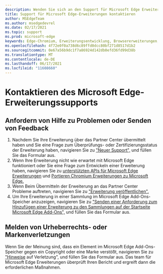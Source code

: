 ```yaml
---
description: Wenden Sie sich an den Support für Microsoft Edge Erweiterungsentwicklung.
title: Support für Microsoft Edge-Erweiterungen kontaktieren
author: MSEdgeTeam
ms.author: msedgedevrel
ms.date: 02/17/2021
ms.topic: support
ms.prod: microsoft-edge
keywords: Edge-Chromium, Erweiterungsentwicklung, Browsererweiterungen, Add-Ons, Partner Center, Entwickler, Support
ms.openlocfilehash: 4f72e0f0a738d6c89ffd0dcc80bf271d8517d1b2
ms.sourcegitcommit: 0e67a56b9dc1f7a86924d142db0efd36fd99d38b
ms.translationtype: MT
ms.contentlocale: de-DE
ms.lasthandoff: 06/17/2021
ms.locfileid: "11608660"
---
```

# <a name="contact-microsoft-edge-extension-support"></a>Kontaktieren des Microsoft Edge-Erweiterungssupports  

## <a name="request-help-for-any-issues-or-submit-feedback"></a>Anfordern von Hilfe zu Problemen oder Senden von Feedback  

1.  Nachdem Sie Ihre Erweiterung über das Partner Center übermittelt haben und Sie eine Frage zum Überprüfungs- oder Zertifizierungsstatus der Erweiterung haben, navigieren Sie zu ["Neuer Support",][MicrosoftSupportSupportrequestformE7a381be9c9aFafbEd76262bc93fd9e4] und füllen Sie das Formular aus.  
1.  Wenn Ihre Erweiterung nicht wie erwartet mit Microsoft Edge funktioniert oder Sie eine Frage zum Entwickeln einer Erweiterung haben, navigieren Sie zu [unterstützten APIs für Microsoft Edge Erweiterungen][ExtensionsDeveloperGuideApiSupport] und [Portieren Chromium Erweiterungen zu Microsoft Edge.][ExtensionsDeveloperGuidePortChromeExtension]
1.  Wenn Beim Übermitteln der Erweiterung an das Partner Center Probleme auftreten, navigieren Sie zu ["Erweiterung veröffentlichen".][ExtensionsPublishPublishExtension] 
1.  Um Ihre Erweiterung in einer Sammlung im Microsoft Edge Add-Ons-Speicher anzuzeigen, navigieren Sie zu ["Senden einer Anforderung zum Hinzufügen einer Erweiterung zu den Sammlungen auf der Startseite Microsoft Edge Add-Ons",][OfficeFormsPagesResponsepageAspxV4j5cvggr0grqy180bhbrw01uwybfaxnna1zkp3x2vun0ibsu1ymeu3vfy0vurrodewsjgwu00yry4u] und füllen Sie das Formular aus.   
    
## <a name="report-copyright-or-trademark-infringement"></a>Melden von Urheberrechts- oder Markenverletzungen  

Wenn Sie der Meinung sind, dass ein Element im Microsoft Edge Add-Ons-Speicher gegen ein Copyright oder eine Marke verstößt, navigieren Sie zu ["Hinweise][MicrosoftInfoMarketplaceHtml] auf Verletzung", und füllen Sie das Formular aus.  Das team für Microsoft Edge Erweiterungen überprüft Ihren Bericht und ergreift dann die erforderlichen Maßnahmen.  

<!-- links -->  

[ExtensionsDeveloperGuideApiSupport]: ../developer-guide/api-support.md "Unterstützte APIs für Microsoft Edge Erweiterungen | Microsoft-Dokumente"  
[ExtensionsDeveloperGuidePortChromeExtension]: ../developer-guide/port-chrome-extension.md "Portieren Der Erweiterungs-| Microsoft-Dokumente"  
[ExtensionsPublishPublishExtension]: ./publish-extension.md "Veröffentlichen Der Erweiterungs-| Microsoft-Dokumente"  

[MicrosoftInfoMarketplaceHtml]: https://www.microsoft.com/info/Marketplace.html "Benachrichtigungen über Verstöße | Microsoft"  

[MicrosoftSupportSupportrequestformE7a381be9c9aFafbEd76262bc93fd9e4]: https://support.microsoft.com/supportrequestform/e7a381be-9c9a-fafb-ed76-262bc93fd9e4 "Erweiterungen – Neue Supportanfrage | Microsoft-Support"  

[OfficeFormsPagesResponsepageAspxV4j5cvggr0grqy180bhbrw01uwybfaxnna1zkp3x2vun0ibsu1ymeu3vfy0vurrodewsjgwu00yry4u]: https://forms.office.com/Pages/ResponsePage.aspx?id=v4j5cvGGr0GRqy180BHbRw01UwyBfAxNna_1ZkP3X2VUN0lBSU1YMEU3VFY0VURRODEwSjgwU00yRy4u "Senden Sie eine Anforderung zum Hinzufügen einer Erweiterung zu den Sammlungen auf der Microsoft Edge Add-Ons-Startseite | Microsoft Office Formen"
